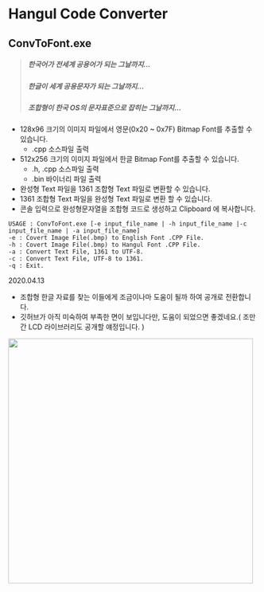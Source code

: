 # Hangul Code Converter
## ConvToFont.exe

> ##### 한국어가 전세계 공용어가 되는 그날까지... 
>
> ##### 한글이 세계 공용문자가 되는 그날까지... 
>
> ##### 조합형이 한국 OS의 문자표준으로 잡히는 그날까지...



- 128x96 크기의 이미지 파일에서 영문(0x20 ~ 0x7F) Bitmap Font를 추출할 수 있습니다.
  - .cpp 소스파일 출력
- 512x256 크기의 이미지 파일에서 한글 Bitmap Font를 추출할 수 있습니다.
  - .h, .cpp 소스파일 출력
  - .bin 바이너리 파일 출력
- 완성형 Text 파일을 1361 조합형 Text 파일로 변환할 수 있습니다.
- 1361 조합형 Text 파일을 완성형 Text 파일로 변환 할 수 있습니다.
- 콘솔 입력으로 완성형문자열을 조합형 코드로 생성하고 Clipboard 에 복사합니다.

```
USAGE : ConvToFont.exe [-e input_file_name | -h input_file_name |-c input_file_name | -a input_file_name]
-e : Covert Image File(.bmp) to English Font .CPP File.
-h : Covert Image File(.bmp) to Hangul Font .CPP File.
-a : Convert Text File, 1361 to UTF-8.
-c : Convert Text File, UTF-8 to 1361.
-q : Exit.
```



2020.04.13

- 조합형 한글 자료를 찾는 이들에게 조금이나마 도움이 될까 하여 공개로 전환합니다.
- 깃허브가 아직 미숙하여 부족한 면이 보입니다만, 도움이 되었으면 좋겠네요.( 조만간 LCD 라이브러리도 공개할 얘정입니다. )

<img src="https://img1.daumcdn.net/thumb/R1280x0/?scode=mtistory2&amp;fname=https%3A%2F%2Fk.kakaocdn.net%2Fdn%2Fc1ccdP%2FbtqDuq0Nn7X%2FN7aifwgtznFh64OcOS9Ac1%2Fimg.png" width="492" />


